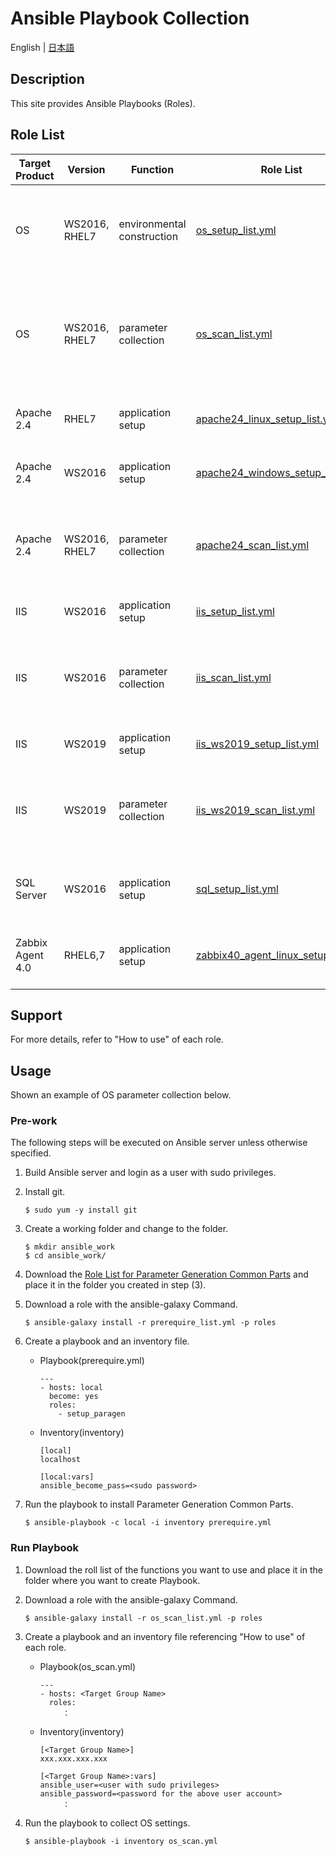 # Ansible Playbook Collection

English | [日本語](README.ja.md)

## Description

This site provides Ansible Playbooks (Roles).  

## Role List

| Target Product | Version | Function | Role List | Summary | How to use | Remarks |
|---- |---- |---- |---- |---- |---- |---- |
| OS  | WS2016, RHEL7 | environmental construction | [os_setup_list.yml](https://exastro-suite.github.io/playbook-collection-docs/requirements/os_setup_list.yml) |This role provides functions to build the OS environment and change settings.|[Readme](https://github.com/exastro-playbook-collection/RHEL) | |
| OS  | WS2016, RHEL7 | parameter collection | [os_scan_list.yml](https://exastro-suite.github.io/playbook-collection-docs/requirements/os_scan_list.yml) |This role provides the ability to collect OS settings and create a reusable parameter file.|[Readme](https://github.com/exastro-playbook-collection/OS_extracting) | |
| Apache 2.4 | RHEL7 | application setup | [apache24_linux_setup_list.yml](https://exastro-suite.github.io/playbook-collection-docs/requirements/apache24_linux_setup_list.yml) |Install and configure Apache 2.4 on RHEL. |[Readme](https://github.com/exastro-playbook-collection/Apache_install)| |
| Apache 2.4 | WS2016| application setup | [apache24_windows_setup_list.yml](https://exastro-suite.github.io/playbook-collection-docs/requirements/apache24_windows_setup_list.yml) |Install and configure Apache 2.4 on WS2016. |[Readme](https://github.com/exastro-playbook-collection/Apache24_WIN_install)| |
| Apache 2.4 | WS2016, RHEL7 | parameter collection | [apache24_scan_list.yml](https://exastro-suite.github.io/playbook-collection-docs/requirements/apache24_scan_list.yml) |Collect Apache 2.4 settings and create a reusable parameter file.|[Readme](https://github.com/exastro-playbook-collection/Apache24_extracting_linux) | |
| IIS | WS2016 | application setup | [iis_setup_list.yml](https://exastro-suite.github.io/playbook-collection-docs/requirements/iis_setup_list.yml) |Install and configure IIS on WS2016.|[Readme](https://github.com/exastro-playbook-collection/IIS_Install)| |
| IIS | WS2016 | parameter collection | [iis_scan_list.yml](https://exastro-suite.github.io/playbook-collection-docs/requirements/iis_scan_list.yml) |Collect IIS settings and create a reusable parameter file on WS2016.|[Readme](https://github.com/exastro-playbook-collection/IIS_WS2016_extracting)| |
| IIS | WS2019 | application setup | [iis_ws2019_setup_list.yml](https://exastro-suite.github.io/playbook-collection-docs/requirements/iis_ws2019_setup_list.yml) |Install and configure IIS on WS2019.|[Readme](https://github.com/exastro-playbook-collection/IIS_WS2019_Install)| |
| IIS | WS2019 | parameter collection | [iis_ws2019_scan_list.yml](https://exastro-suite.github.io/playbook-collection-docs/requirements/iis_ws2019_scan_list.yml) |Collect IIS settings and create a reusable parameter file on WS2019.|[Readme](https://github.com/exastro-playbook-collection/IIS_WS2019_extracting)| |
| SQL Server | WS2016 | application setup | [sql_setup_list.yml](https://exastro-suite.github.io/playbook-collection-docs/requirements/sql_setup_list.yml) |Check and prepare an environment, and Install SQL Server.|[Readme](https://github.com/exastro-playbook-collection/SqlServer_preinstall)| |
| Zabbix Agent 4.0 | RHEL6,7 | application setup | [zabbix40_agent_linux_setup_list.yml](https://exastro-suite.github.io/playbook-collection-docs/requirements/zabbix40_agent_linux_setup_list.yml) |Install and configure Zabbix Agent 4.0 on RHEL6 or 7.|[Readme](https://github.com/exastro-playbook-collection/Zabbix40-Agent_install)| |


## Support

For more details, refer to "How to use" of each role.  

## Usage

Shown an example of OS parameter collection below.  

### Pre-work

The following steps will be executed on Ansible server unless otherwise specified.

1. Build Ansible server and login as a user with sudo privileges.

2. Install git.  
    ```
    $ sudo yum -y install git
    ```

3. Create a working folder and change to the folder.  
    ```
    $ mkdir ansible_work
    $ cd ansible_work/
    ```

4. Download the [Role List for Parameter Generation Common Parts](https://exastro-suite.github.io/playbook-collection-docs/requirements/prerequire_list.yml) and place it in the folder you created in step (3).  

5. Download a role with the ansible-galaxy Command.  
    ```
    $ ansible-galaxy install -r prerequire_list.yml -p roles
    ```

6. Create a playbook and an inventory file.  
    * Playbook(prerequire.yml)
        ```
        ---
        - hosts: local
          become: yes
          roles:
            - setup_paragen
        ```
    * Inventory(inventory)
        ```
        [local]
        localhost

        [local:vars]
        ansible_become_pass=<sudo password>
        ```

7. Run the playbook to install Parameter Generation Common Parts.
    ```
    $ ansible-playbook -c local -i inventory prerequire.yml
    ```

### Run Playbook

1. Download the roll list of the functions you want to use and place it in the folder where you want to create Playbook.  

2. Download a role with the ansible-galaxy Command.  
    ```
    $ ansible-galaxy install -r os_scan_list.yml -p roles
    ```

3. Create a playbook and an inventory file referencing "How to use" of each role.  
    * Playbook(os_scan.yml)
        ```
        ---
        - hosts: <Target Group Name>
          roles:
        　　　：
        ```
    * Inventory(inventory)
        ```
        [<Target Group Name>]
        xxx.xxx.xxx.xxx

        [<Target Group Name>:vars]
        ansible_user=<user with sudo privileges>
        ansible_password=<password for the above user account>
        　　　：
        ```

4. Run the playbook to collect OS settings.  
    ```
    $ ansible-playbook -i inventory os_scan.yml
    ```
